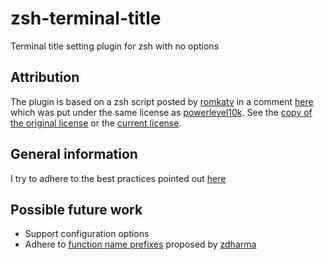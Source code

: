 # zsh-terminal-title

Terminal title setting plugin for zsh with no options

## Attribution

The plugin is based on a zsh script posted by
[romkatv](https://github.com/romkatv) in a comment
[here](https://github.com/romkatv/powerlevel10k/issues/1092#issuecomment-723039693)
which was put under the same license as [powerlevel10k](https://github.com/romkatv/powerlevel10k/blob/master/LICENSE).
See the [copy of the original license](powerlevel10k-LICENSE.md) or the [current license](https://github.com/romkatv/powerlevel10k/blob/master/LICENSE).

## General information

I try to adhere to the best practices pointed out [here](https://zdharma.org/zinit/wiki/zsh-plugin-standard/)

## Possible future work

- Support configuration options
- Adhere to [function name prefixes](https://zdharma.org/zinit/wiki/zsh-plugin-standard/#the_proposed_function-name_prefixes) proposed by [zdharma](https://github.com/zdharma/)
